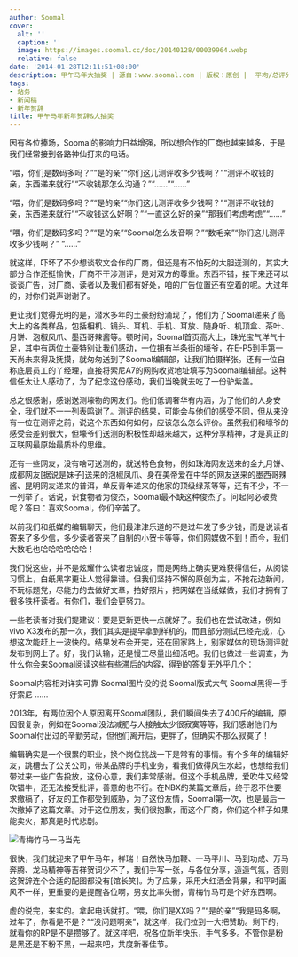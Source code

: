 ```yaml
---
author: Soomal
cover:
  alt: ''
  caption: ''
  image: https://images.soomal.cc/doc/20140128/00039964.webp
  relative: false
date: '2014-01-28T12:11:51+08:00'
description: 甲午马年大抽奖 | 源自：www.soomal.com | 版权：原创 |  平均/总评分：09.99/779
tags:
- 站务
- 新闻稿
- 新年贺辞
title: 甲午马年新年贺辞&大抽奖
---
```


因有各位捧场，Soomal的影响力日益增强，所以想合作的厂商也越来越多，于是我们经常接到各路神仙打来的电话。

“喂，你们是数码多吗？”“是的亲”“你们这儿测评收多少钱啊？”“测评不收钱的亲，东西递来就行”“不收钱那怎么沟通？”“……”“……”

“喂，你们是数码多吗？”“是的亲”“你们这儿测评收多少钱啊？”“测评不收钱的亲，东西递来就行”“不收钱这么好啊？”“一直这么好的亲”“那我们考虑考虑”“……”

“喂，你们是数码多吗？”“是的亲”“Soomal怎么发音啊？”“数毛亲”“你们这儿测评收多少钱啊？” “……”

就这样，吓坏了不少想谈软文合作的厂商，但还是有不怕死的大胆送测的，其实大部分合作还挺愉快，厂商不干涉测评，是对双方的尊重。东西不错，接下来还可以谈谈广告，对厂商、读者以及我们都有好处，咱的广告位置还有空着的呢。大过年的，对你们说声谢谢了。

更让我们觉得光明的是，潜水多年的土豪纷纷涌现了，他们为了Soomal递来了高大上的各类样品，包括相机、镜头、耳机、手机、耳放、随身听、机顶盒、茶叶、月饼、泡椒凤爪、墨西哥辣酱等。顿时间，Soomal首页高大上，珠光宝气洋气十足，其中有两位土豪特别让我们感动，一位拥有半条街的壕爷，在E-P5到手第一天尚未来得及抚摸，就匆匆送到了Soomal编辑部，让我们拍摄样张。还有一位自称底层员工的丫经理，直接将索尼A7的网购收货地址填写为Soomal编辑部。这种信任太让人感动了，为了纪念这份感动，我们当晚就去吃了一份驴紫盖。

总之很感谢，感谢送测壕物的网友们。他们低调奢华有内涵，为了他们的人身安全，我们就不一一列表鸣谢了。测评的结果，可能会与他们的感受不同，但从来没有一位在测评之前，说这个东西如何如何，应该怎么怎么评价。虽然我们和壕爷的感受会差别很大，但壕爷们送测的积极性却越来越大，这种分享精神，才是真正的互联网最原始最质朴的思维。

还有一些网友，没有啥可送测的，就送特色食物，例如珠海网友送来的金九月饼、成都网友[据说是妹子]送来的泡椒凤爪、身在美帝爱在中华的网友送来的墨西哥辣酱、昆明网友递来的普洱，单反青年递来的他家的顶级绿茶等等，还有不少，不一一列举了。话说，识食物者为俊杰，Soomal最不缺这种俊杰了。问起何必破费呢？答曰：喜欢Soomal，你们辛苦了。

以前我们和纸媒的编辑聊天，他们最津津乐道的不是过年发了多少钱，而是说读者寄来了多少信，多少读者寄来了自制的小贺卡等等，你们网媒做不到！而今，我们大数毛也哈哈哈哈哈哈！

我们说这些，并不是炫耀什么读者忠诚度，而是网络上确实更难获得信任，从阅读习惯上，白纸黑字更让人觉得靠谱。但我们坚持不懈的原创为主，不抢花边新闻，不玩标题党，尽能力的去做好文章，拍好照片，把网媒在当纸媒做，我们才拥有了很多铁杆读者。有你们，我们会更努力。

一些老读者对我们提建议：要是更新更快一点就好了。我们也在尝试改进，例如vivo X3发布的那一次，我们其实是提早拿到样机的，而且部分测试已经完成，心想这次能赶上一波快的。结果发布会开完，还在回家路上，别家媒体的现场测评就发布到网上了。好，我们认输，还是慢工尽量出细活吧。我们也做过一些调查，为什么你会来Soomal阅读这些有些滞后的内容，得到的答复无外乎几个：


Soomal内容相对详实可靠
Soomal图片没的说
Soomal版式大气
Soomal黑得一手好索尼
……

2013年，有两位因个人原因离开Soomal团队，我们瞬间失去了400斤的编辑，原因很复杂，例如在Soomal没法减肥与人接触太少很寂寞等等，我们感谢他们为Soomal付出过的辛勤劳动，但他们离开后，更胖了，但确实不那么寂寞了！

编辑确实是一个很累的职业，换个岗位挑战一下是常有的事情。有个多年的编辑好友，跳槽去了公关公司，带某品牌的手机业务，看我们做得风生水起，也想给我们带过来一些广告投放，这份心意，我们非常感谢。但这个手机品牌，爱吹牛又经常吹错牛，还无法接受批评，善意的也不行。在NBX的某篇文章后，终于忍不住要求撤稿了，好友的工作都受到威胁，为了这份友情，Soomal第一次，也是最后一次撤掉了这篇文章。对于这位朋友，我们很抱歉，而这个厂商，你们这个样子如果能卖火，那真是时代悲剧。

![青梅竹马一马当先](https://images.soomal.cc/doc/20140126/00039959.webp)




很快，我们就迎来了甲午马年，祥瑞！自然快马加鞭、一马平川、马到功成、万马奔腾、龙马精神等吉祥贺词少不了，我们手写一张，与各位分享，造造气氛，否则这贺辞连个合适的配图都没有[馆长笑]。为了应景，采用大红洒金背景，和平时画风不一样，更重要的是提醒各位啊，男女比率失衡，青梅竹马可是个好东西啊。

虚的说完，来实的。拿起电话就打。“喂，你们是XX吗？”“是的亲”“我是码多啊，过年了，你看是不是？”“没问题啊亲”，就这样，我们拉到一大把赞助。剩下的，就看你的RP是不是攒够了。就这样吧，祝各位新年快乐，手气多多。不管你是粉是黑还是不粉不黑，一起来吧，共度新春佳节。